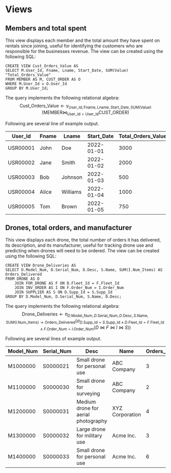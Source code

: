 # Views

## Members and total spent

This view displays each member and the total amount they have spent on rentals since joining, useful for identifying the customers who are responsible for the businesses revenue. The view can be created using the following SQL:

	CREATE VIEW Cust_Orders_Value AS
	SELECT M.User_Id, Fname, Lname, Start_Date, SUM(Value) "Total_Orders_Value"
	FROM MEMBER AS M, CUST_ORDER AS O
	WHERE M.User_Id = O.User_Id
	GROUP BY M.User_Id;

The query implements the following relational algebra: $$\text{Cust\_Orders\_Value}\leftarrow\gamma_{\text{User\_Id},\text{Fname},\text{Lname},\text{Start\_Date},\text{SUM(Value)}}(\text{MEMBER}\bowtie_{\text{User\_Id}=\text{User\_Id}}\text{CUST\_ORDER})$$

Following are several line of example output.
	
|	User_Id   |  Fname|	Lname	|	Start_Date	|	Total_Orders_Value|
--------------|-------|---------|---------------|--------------------
|	USR00001|	John|	Doe		|	2022-01-01	|	3000|
|	USR00002|	Jane|	Smith	|	2022-01-02	|	2000|
|	USR00003|	Bob	|	Johnson	|	2022-01-03	|	500|
|	USR00004|	Alice|	Williams|	2022-01-04	|	1000|
|	USR00005|	Tom	|	Brown	|	2022-01-05	|	750|

## Drones, total orders, and manufacturer

This view displays each drone, the total number of orders it has delivered, its description, and its manufacturer, useful for tracking drone use and predicting when drones will need to be ordered. The view can be created using the following SQL:

	CREATE VIEW Drone_Deliveries AS
	SELECT D.Model_Num, D.Serial_Num, D.Desc, S.Name, SUM(I.Num_Items) AS Orders_Delivered
	FROM DRONE AS D
		JOIN FOR_DRONE AS F ON D.Fleet_Id = F.Fleet_Id
		JOIN INV_ORDER AS I ON F.Order_Num = I.Order_Num
		JOIN SUPPLIER AS S ON D.Supp_Id = S.Supp_Id
	GROUP BY D.Model_Num, D.Serial_Num, S.Name, D.Desc;

The query implements the following relational algebra: $$\text{Drone\_Deliveries}\leftarrow\pi_{D.\text{Model\_Num},D.\text{Serial\_Num},D.\text{Desc},S.\text{Name},\text{SUM(I.Num\_Items)}\to\text{Orders\_Delivered}}\left(\sigma_{D.\text{Supp\_Id}=S.\text{Supp\_Id}\land D.\text{Fleet\_Id}=F.\text{Fleet\_Id}\land F.\text{Order\_Num}=I.\text{Order\_Num}}(D\bowtie F\bowtie I\bowtie S)\right)$$

Following are several lines of example output.

|Model_Num	|Serial_Num	|Desc								|Name			|Orders_Delivered|
|-----------|-----------|-----------------------------------|---------------|--------|
|M1000000	|S0000021	|Small drone for personal use		|ABC Company		|3|
|M1100000	|S0000030	|Small drone for surveying			|ABC Company		|2|
|M1200000	|S0000031	|Medium drone for aerial photography	|XYZ Corporation	|4|
|M1300000	|S0000032	|Large drone for military use		|Acme Inc.		|3|
|M1400000	|S0000033	|Small drone for personal use		|Acme Inc.		|6|